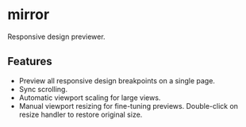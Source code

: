 # mirror
Responsive design previewer.


## Features

* Preview all responsive design breakpoints on a single page.
* Sync scrolling.
* Automatic viewport scaling for large views.
* Manual viewport resizing for fine-tuning previews. Double-click on resize handler to restore original size.

